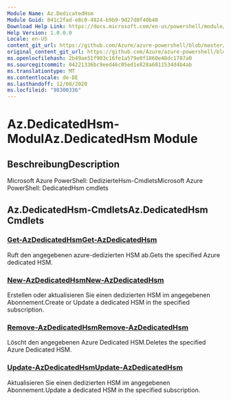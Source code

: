 ```yaml
---
Module Name: Az.DedicatedHsm
Module Guid: 841c2fad-e8c0-4924-b9b9-9d27d0f40b48
Download Help Link: https://docs.microsoft.com/en-us/powershell/module/az.dedicatedhsm
Help Version: 1.0.0.0
Locale: en-US
content_git_url: https://github.com/Azure/azure-powershell/blob/master/src/DedicatedHsm/help/Az.DedicatedHsm.md
original_content_git_url: https://github.com/Azure/azure-powershell/blob/master/src/DedicatedHsm/help/Az.DedicatedHsm.md
ms.openlocfilehash: 2b49ae51f903c16fe1a579e0f1860e48dc1787a0
ms.sourcegitcommit: 04221336bc9eed46c05ed1e828a6811534d4b4ab
ms.translationtype: MT
ms.contentlocale: de-DE
ms.lasthandoff: 12/08/2020
ms.locfileid: "98300336"
---
```

# <span data-ttu-id="e6005-101">Az.DedicatedHsm-Modul</span><span class="sxs-lookup"><span data-stu-id="e6005-101">Az.DedicatedHsm Module</span></span>
## <span data-ttu-id="e6005-102">Beschreibung</span><span class="sxs-lookup"><span data-stu-id="e6005-102">Description</span></span>
<span data-ttu-id="e6005-103">Microsoft Azure PowerShell: DedizierteHsm-Cmdlets</span><span class="sxs-lookup"><span data-stu-id="e6005-103">Microsoft Azure PowerShell: DedicatedHsm cmdlets</span></span>

## <span data-ttu-id="e6005-104">Az.DedicatedHsm-Cmdlets</span><span class="sxs-lookup"><span data-stu-id="e6005-104">Az.DedicatedHsm Cmdlets</span></span>
### [<span data-ttu-id="e6005-105">Get-AzDedicatedHsm</span><span class="sxs-lookup"><span data-stu-id="e6005-105">Get-AzDedicatedHsm</span></span>](Get-AzDedicatedHsm.md)
<span data-ttu-id="e6005-106">Ruft den angegebenen azure-dedizierten HSM ab.</span><span class="sxs-lookup"><span data-stu-id="e6005-106">Gets the specified Azure dedicated HSM.</span></span>

### [<span data-ttu-id="e6005-107">New-AzDedicatedHsm</span><span class="sxs-lookup"><span data-stu-id="e6005-107">New-AzDedicatedHsm</span></span>](New-AzDedicatedHsm.md)
<span data-ttu-id="e6005-108">Erstellen oder aktualisieren Sie einen dedizierten HSM im angegebenen Abonnement.</span><span class="sxs-lookup"><span data-stu-id="e6005-108">Create or Update a dedicated HSM in the specified subscription.</span></span>

### [<span data-ttu-id="e6005-109">Remove-AzDedicatedHsm</span><span class="sxs-lookup"><span data-stu-id="e6005-109">Remove-AzDedicatedHsm</span></span>](Remove-AzDedicatedHsm.md)
<span data-ttu-id="e6005-110">Löscht den angegebenen Azure Dedicated HSM.</span><span class="sxs-lookup"><span data-stu-id="e6005-110">Deletes the specified Azure Dedicated HSM.</span></span>

### [<span data-ttu-id="e6005-111">Update-AzDedicatedHsm</span><span class="sxs-lookup"><span data-stu-id="e6005-111">Update-AzDedicatedHsm</span></span>](Update-AzDedicatedHsm.md)
<span data-ttu-id="e6005-112">Aktualisieren Sie einen dedizierten HSM im angegebenen Abonnement.</span><span class="sxs-lookup"><span data-stu-id="e6005-112">Update a dedicated HSM in the specified subscription.</span></span>

